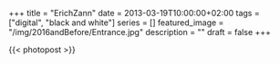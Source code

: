 +++
title =  "ErichZann"
date = 2013-03-19T10:00:00+02:00
tags = ["digital", "black and white"]
series = []
featured_image = "/img/2016andBefore/Entrance.jpg"
description = ""
draft = false
+++

{{< photopost >}}